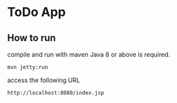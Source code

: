 # ToDo App

## How to run

compile and run with maven
Java 8 or above is required.
```
mvn jetty:run
```

access the following URL
```
http://localhost:8080/index.jsp
```

